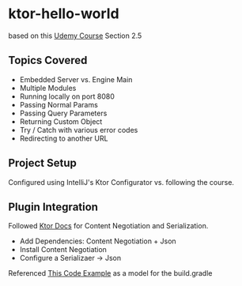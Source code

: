 # ktor-hello-world

based on this [Udemy Course](https://www.udemy.com/course/build-modern-android-app-with-rest-api-and-ktor-server/) Section 2.5

## Topics Covered
- Embedded Server vs. Engine Main
- Multiple Modules
- Running locally on port 8080 
- Passing Normal Params 
- Passing Query Parameters
- Returning Custom Object
- Try / Catch with various error codes
- Redirecting to another URL 

## Project Setup
Configured using IntelliJ's Ktor Configurator vs. following the course.

## Plugin Integration 
Followed [Ktor Docs](https://ktor.io/docs/serialization.html) for Content Negotiation and Serialization.
- Add Dependencies: Content Negotiation + Json
- Install Content Negotiation
- Configure a Serializaer -> Json 

Referenced [This Code Example](https://github.com/ktorio/ktor-documentation/blob/2.3.5/codeSnippets/snippets/json-kotlinx/build.gradle.kts) as a model for the build.gradle



